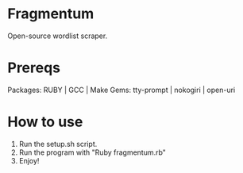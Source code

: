 # Fragmentum
Open-source wordlist scraper.

# Prereqs

Packages: RUBY | GCC | Make 
Gems: tty-prompt | nokogiri | open-uri  

# How to use
1. Run the setup.sh script.
2. Run the program with "Ruby fragmentum.rb"
3. Enjoy!

